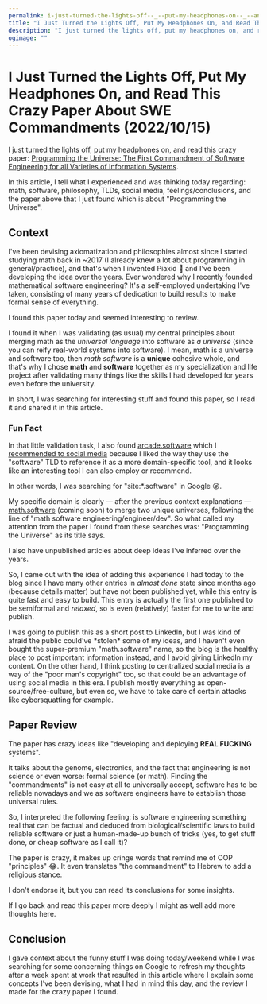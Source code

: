 ```yaml
---
permalink: i-just-turned-the-lights-off--_--put-my-headphones-on--_--and-read-this-crazy-paper-about-swe-commandments-2022-10-15
title: "I Just Turned the Lights Off, Put My Headphones On, and Read This Crazy Paper About SWE Commandments (2022/10/15)"
description: "I just turned the lights off, put my headphones on, and read this crazy paper: [Programming the Universe: The First Commandment of Software Engineering for all Varieties of Information Systems](https://arxiv.org/ftp/arxiv/papers/1609/1609.07818.pdf)."
ogimage: ""
---
```



<!-- Copyright (c) 2022 Tobias Briones. All rights reserved. -->
<!-- SPDX-License-Identifier: CC-BY-4.0 -->
<!-- This file is part of https://github.com/tobiasbriones/blog -->

# I Just Turned the Lights Off, Put My Headphones On, and Read This Crazy Paper About SWE Commandments (2022/10/15)

I just turned the lights off, put my headphones on, and read this crazy
paper:
[Programming the Universe: The First Commandment of Software Engineering for all
Varieties of Information Systems](https://arxiv.org/ftp/arxiv/papers/1609/1609.07818.pdf).

In this article, I tell what I experienced and was thinking today regarding: 
math, software, philosophy, TLDs, social media, feelings/conclusions, and the 
paper above that I just found which is about "Programming the Universe".

## Context

I've been devising axiomatization and philosophies almost since I started
studying math back in ~2017 (I already knew a lot about programming in
general/practice), and that's when I invented Piaxid 🥰 and I've been
developing the idea over the years. Ever wondered why I recently founded 
mathematical software engineering? It's a self-employed undertaking I've taken,
consisting of many years of dedication to build results to make formal sense of
everything.

I found this paper today and seemed interesting to review. 

I found it when I was validating (as usual) my central principles
about merging math as the *universal language* into software as *a universe*
(since you can reify real-world systems into software). I mean, math is
a universe and software too, then *math software* is a **unique** cohesive 
whole, and that's why I chose **math** and **software** together as my
specialization and life project after validating many things like the skills I
had developed for years even before the university.

In short, I was searching for interesting stuff and found this paper, so I 
read it and shared it in this article.

### Fun Fact

In that little validation task, I also found
[arcade.software](https://arcade.software) which I
[recommended to social media](https://www.linkedin.com/posts/tobiasbriones_arcade-create-interactive-product-demos-activity-6987219197386727424-9BDy)
because I liked the way they use the "software" TLD to reference it as a more
domain-specific tool, and it looks like an interesting tool I can also 
employ or recommend.

In other words, I was searching for "site:*.software" in Google 😝.

My specific domain is clearly — after the previous context explanations —
[math.software](https://math.software) (coming soon) to merge two unique 
universes, following the line of "math software engineering/engineer/dev". So 
what called my attention from the paper I found from these searches was: 
"Programming the Universe" as its title says.

I also have unpublished articles about deep ideas I've inferred over the
years.

So, I came out with the idea of adding this experience I had today to the
blog since I have many other entries in *almost done* state since months ago 
(because details matter) but have not been published yet, while this entry is 
quite fast and easy to build. This entry is actually the first one 
published to be semiformal and *relaxed*, so is even (relatively) faster for me 
to write and publish.

I was going to publish this as a short post to LinkedIn, but I was kind of 
afraid the public could've \*stolen\* some of my ideas, and I haven't even 
bought the super-premium "math.software" name, so the blog is the healthy 
place to post important information instead, and I avoid giving LinkedIn my 
content. On the other hand, I think posting to centralized social media is a 
way of the "poor man's copyright" too, so that could be an advantage of using 
social media in this era. I publish mostly everything as
open-source/free-culture, but even so, we have to take care of certain attacks 
like cybersquatting for example.

## Paper Review

The paper has crazy ideas like "developing and deploying **REAL FUCKING**
systems".

It talks about the genome, electronics, and the fact that engineering is not 
science or even worse: formal science (or math). Finding the "commandments"
is not easy at all to universally accept, software has to be reliable nowadays
and we as software engineers have to establish those universal rules.

So, I interpreted the following feeling: is software engineering something
real that can be factual and deduced from biological/scientific laws to build
reliable software or just a human-made-up bunch of tricks (yes, to get stuff 
done, or cheap software as I call it)? 

The paper is crazy, it makes up cringe words that remind me of OOP 
"principles" 😂. It even translates "the commandment" to Hebrew to add a 
religious stance.

I don't endorse it, but you can read its conclusions for some insights.

If I go back and read this paper more deeply I might as well add more thoughts 
here.

## Conclusion

I gave context about the funny stuff I was doing today/weekend while I was
searching for some concerning things on Google to refresh my thoughts after a
week spent at work that resulted in this article where I explain some concepts 
I've been devising, what I had in mind this day, and the review I made for the
crazy paper I found. 





